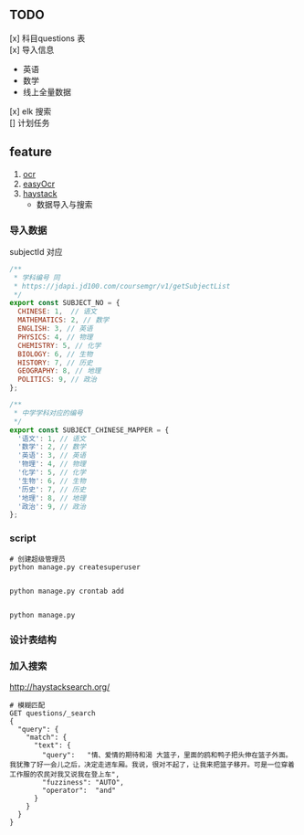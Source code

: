 ## TODO

[x] 科目questions 表  
[x] 导入信息
   - 英语
   - 数学
   - 线上全量数据

[x] elk 搜索   
[] 计划任务  


## feature

1. [ocr](https://github.com/breezedeus/cnocr)
2. [easyOcr](https://github.com/JaidedAI/EasyOCR)
3. [haystack](http://haystacksearch.org/)
    - 数据导入与搜索


### 导入数据
subjectId 对应

```js
/**
 * 学科编号 同
 * https://jdapi.jd100.com/coursemgr/v1/getSubjectList
 */
export const SUBJECT_NO = {
  CHINESE: 1,  // 语文
  MATHEMATICS: 2, // 数学
  ENGLISH: 3, // 英语
  PHYSICS: 4, // 物理
  CHEMISTRY: 5, // 化学
  BIOLOGY: 6, // 生物
  HISTORY: 7, // 历史
  GEOGRAPHY: 8, // 地理
  POLITICS: 9, // 政治
};

/**
 * 中学学科对应的编号
 */
export const SUBJECT_CHINESE_MAPPER = {
  '语文': 1, // 语文
  '数学': 2, // 数学
  '英语': 3, // 英语
  '物理': 4, // 物理
  '化学': 5, // 化学
  '生物': 6, // 生物
  '历史': 7, // 历史
  '地理': 8, // 地理
  '政治': 9, // 政治
};
```


### script

```shell
# 创建超级管理员
python manage.py createsuperuser


python manage.py crontab add


python manage.py 
```

### 设计表结构



### 加入搜索

http://haystacksearch.org/

```shell
# 模糊匹配
GET questions/_search
{
  "query": {
    "match": {
      "text": {
        "query":   "情、爱情的期待和渴 大篮子，里面的鸥和鸭子把头伸在篮子外面。我犹豫了好一会儿之后，决定走进车厢。我说，很对不起了，让我来把篮子移开。可是一位穿着工作服的农民对我又说我在登上车",
        "fuzziness": "AUTO",
        "operator":  "and"
      }
    }
  }
}
```